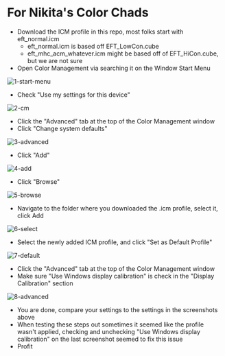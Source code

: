# For Nikita's Color Chads

- Download the ICM profile in this repo, most folks start with eft_normal.icm
  - eft_normal.icm is based off EFT_LowCon.cube
  - eft_mhc_acm_whatever.icm might be based off of EFT_HiCon.cube, but we are not sure
- Open Color Management via searching it on the Window Start Menu

![1-start-menu](content/1-start-menu.png)

- Check "Use my settings for this device"

![2-cm](content/2-cm.png)

- Click the "Advanced" tab at the top of the Color Management window
- Click "Change system defaults"

![3-advanced](content/3-advanced.png)

- Click "Add"

![4-add](content/4-add.png)

- Click "Browse"

![5-browse](content/5-browse.png)

- Navigate to the folder where you downloaded the .icm profile, select it, click Add

![6-select](content/6-select.png)

- Select the newly added ICM profile, and click "Set as Default Profile"

![7-default](content/7-default.png)

- Click the "Advanced" tab at the top of the Color Management window
- Make sure "Use Windows display calibration" is check in the "Display Calibration" section

![8-advanced](content/8-advanced.png)

- You are done, compare your settings to the settings in the screenshots above
- When testing these steps out sometimes it seemed like the profile wasn't applied, checking and unchecking "Use Windows display calibration" on the last screenshot seemed to fix this issue
- Profit
